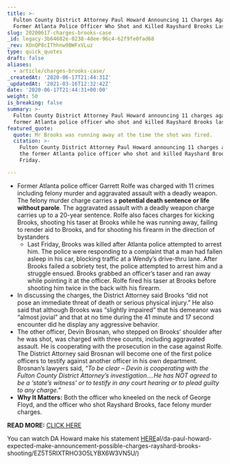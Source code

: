 ```yaml
---
title: >-
  Fulton County District Attorney Paul Howard Announcing 11 Charges Against the
  Former Atlanta Police Officer Who Shot and Killed Rayshard Brooks Last Friday.
slug: 20200617-charges-brooks-case
_id: legacy-3b64602e-0238-4dee-96c4-62f9fe0fad68
_rev: XOnQP8cIThhnw9BWFxVLuz
type: quick_quotes
draft: false
aliases:
  - article/charges-brooks-case/
_createdAt: '2020-06-17T21:44:31Z'
_updatedAt: '2021-03-16T12:32:42Z'
date: '2020-06-17T21:44:31+00:00'
weight: 50
is_breaking: false
summary: >-
  Fulton County District Attorney Paul Howard announcing 11 charges against the
  former Atlanta police officer who shot and killed Rayshard Brooks last Friday.
featured_quote:
  quote: Mr Brooks was running away at the time the shot was fired.
  citation: >-
    Fulton County District Attorney Paul Howard announcing 11 charges against
    the former Atlanta police officer who shot and killed Rayshard Brooks last
    Friday.

---
```

* Former Atlanta police officer Garrett Rolfe was charged with 11 crimes including felony murder and aggravated assault with a deadly weapon. The felony murder charge carries a **potential death sentence or life without parole**. The aggravated assault with a deadly weapon charge carries up to a 20-year sentence. Rolfe also faces charges for kicking Brooks, shooting his taser at Brooks while he was running away, failing to render aid to Brooks, and for shooting his firearm in the direction of bystanders
  * Last Friday, Brooks was killed after Atlanta police attempted to arrest him. The police were responding to a complaint that a man had fallen asleep in his car, blocking traffic at a Wendy’s drive-thru lane. After Brooks failed a sobriety test, the police attempted to arrest him and a struggle ensued. Brooks grabbed an officer’s taser and ran away while pointing it at the officer. Rolfe fired his taser at Brooks before shooting him twice in the back with his firearm.
* In discussing the charges, the District Attorney said Brooks “did not pose an immediate threat of death or serious physical injury.” He also said that although Brooks was “slightly impaired” that his demeanor was “almost jovial” and that at no time during the 41 minute and 17 second encounter did he display any aggressive behavior.
* The other officer, Devin Brosnan, who stepped on Brooks’ shoulder after he was shot, was charged with three counts, including aggravated assault. He is cooperating with the prosecution in the case against Rolfe. The District Attorney said Brosnan will become one of the first police officers to testify against another officer in his own department. Brosnan’s lawyers said, _“To be clear – Devin is cooperating with the Fulton County District Attorney’s investigation….He has NOT agreed to be a ‘state’s witness’ or to testify in any court hearing or to plead guilty to any charge.”_
* **Why It Matters:** Both the officer who kneeled on the neck of George Floyd, and the officer who shot Rayshard Brooks, face felony murder charges.

**READ MORE:** [CLICK HERE](ttps://apnews.com/f3c3747e6d8c0bd63ba7c57c6d363868)

You can watch DA Howard make his statement [HERE](https://www.wsbtv.com/news/local/da-paul-howard-expected-make-announcement-possible-charges-rayshard-brooks-shooting/EZ5T5RIXTRHO3O5LYBX6W3VN5U/)al/da-paul-howard-expected-make-announcement-possible-charges-rayshard-brooks-shooting/EZ5T5RIXTRHO3O5LYBX6W3VN5U/)